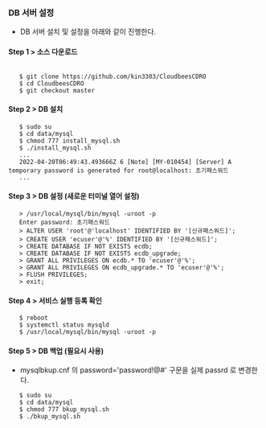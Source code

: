 
### DB 서버 설정

- DB 서버 설치 및 설정을 아래와 같이 진행한다.

#### Step 1 > 소스 다운로드

```console

   $ git clone https://github.com/kin3303/CloudbeesCDRO
   $ cd CloudbeesCDRO
   $ git checkout master
```


#### Step 2 > DB 설치

```console
   $ sudo su
   $ cd data/mysql
   $ chmod 777 install_mysql.sh
   $ ./install_mysql.sh
   ...
   2022-04-20T06:49:43.493666Z 6 [Note] [MY-010454] [Server] A temporary password is generated for root@localhost: 초기패스워드
   ...
```

#### Step 3 > DB 설정 (새로운 터미널 열어 설정)

```console
   > /usr/local/mysql/bin/mysql -uroot -p 
   Enter password: 초기패스워드
   > ALTER USER 'root'@'localhost' IDENTIFIED BY '[신규패스워드]';
   > CREATE USER 'ecuser'@'%' IDENTIFIED BY '[신규패스워드]';
   > CREATE DATABASE IF NOT EXISTS ecdb;
   > CREATE DATABASE IF NOT EXISTS ecdb_upgrade;
   > GRANT ALL PRIVILEGES ON ecdb.* TO 'ecuser'@'%';
   > GRANT ALL PRIVILEGES ON ecdb_upgrade.* TO 'ecuser'@'%';
   > FLUSH PRIVILEGES;
   > exit;
```

#### Step 4 > 서비스 실행 등록 확인

```console
   $ reboot
   $ systemctl status mysqld
   $ /usr/local/mysql/bin/mysql -uroot -p
```

#### Step 5 > DB 백업 (필요시 사용)

- mysqlbkup.cnf 의 password='password!@#' 구문을 실제 passrd 로 변경한다.

```console
   $ sudo su
   $ cd data/mysql
   $ chmod 777 bkup_mysql.sh
   $ ./bkup_mysql.sh
```

